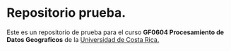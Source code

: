 # Repositorio prueba.

Este es un repositorio de prueba para el curso **GF0604 Procesamiento de Datos Geograficos** de la [Universidad de Costa Rica.](https://www.google.com/search?client=firefox-b-e&q=universidad+de+costa+rica)
